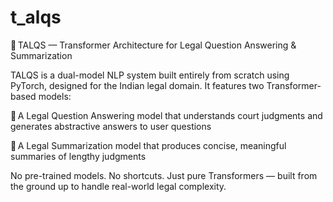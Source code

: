 # t_alqs


🧠 TALQS — Transformer Architecture for Legal Question Answering & Summarization

TALQS is a dual-model NLP system built entirely from scratch using PyTorch, designed for the Indian legal domain. It features two Transformer-based models:

🔹 A Legal Question Answering model that understands court judgments and generates abstractive answers to user questions

🔹 A Legal Summarization model that produces concise, meaningful summaries of lengthy judgments

No pre-trained models. No shortcuts. Just pure Transformers — built from the ground up to handle real-world legal complexity.
